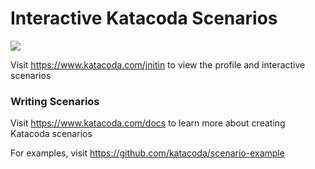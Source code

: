 # Interactive Katacoda Scenarios

[![](http://shields.katacoda.com/katacoda/jnitin/count.svg)](https://www.katacoda.com/jnitin "Get your profile on Katacoda.com")

Visit https://www.katacoda.com/jnitin to view the profile and interactive scenarios

### Writing Scenarios
Visit https://www.katacoda.com/docs to learn more about creating Katacoda scenarios

For examples, visit https://github.com/katacoda/scenario-example
